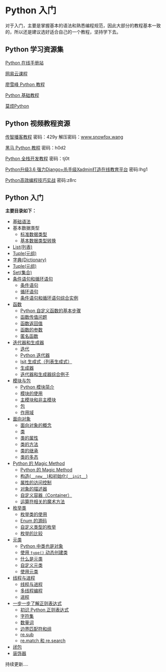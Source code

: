 # Python 入门

对于入门，主要是掌握基本的语法和熟悉编程规范，因此大部分的教程基本一致的，所以还是建议选好适合自己的一个教程，坚持学下去。

## Python 学习资源集

[Python 在线手册站](http://docs.pythontab.com)

[网易云课程](https://study.163.com/course/introduction.htm?courseId=1003655001&utm_campaign=share&utm_content=courseIntro&utm_medium=iphoneShare&utm_source=weixing)

[廖雪峰 Python 教程](http://www.liaoxuefeng.com/wiki/0014316089557264a6b348958f449949df42a6d3a2e542c000)

[Python 基础教程](http://www.runoob.com/python/python-tutorial.html)

[莫烦Python](https://morvanzhou.github.io/tutorials/python-basic/)

## Python 视频教程资源

[传智播客教程](http://pan.baidu.com/s/1jI85lv4) 密码：429y 解压密码：www.snowfox.wang

[黑马 Python 教程](http://pan.baidu.com/s/1nvJox4H) 密码：h0d2

[Python 全栈开发教程](https://pan.baidu.com/s/1dvNbVS) 密码：tj0t

[Python升级3.6 强力Django+杀手级Xadmin打造在线教育平台](https://pan.baidu.com/s/1INbI_KwpSzbDGzdE6kySpw) 密码:lhg1

[Python高效编程技巧实战](https://pan.baidu.com/s/1Li0dyZM5dGEOIB6St66zwQ)  密码:z8rc

## Python 入门

**主要目录如下：**

* [基础语法](/Article/basic_grammar.md)
* 基本数据类型
  - [标准数据类型](/Article/basic_data_type.md)
  - [基本数据类型转换](/Article/data_type_conversion.md)
* [List(列表)](/Article/list.md)
* [Tuple(元组)](/Article/tuple.md)
* [字典(Dictionary)](/Article/list.md)
* [Tuple(元组)](/Article/tuple.md)
* [Set(集合)](/Article/python4/Preface.md)
* [条件语句和循环语句](/Article/python5/Preface.md)
  - [条件语句](/Article/python5/If.md)
  - [循环语句](/Article/python5/Cycle.md)
  - [条件语句和循环语句综合实例](/Article/python5/Example.md)
* [函数](/Article/python6/Preface.md)
  - [Python 自定义函数的基本步骤](/Article/python6/1.md)
  - [函数传值问题](/Article/python6/2.md)
  - [函数返回值](/Article/python6/3.md)
  - [函数的参数](/Article/python6/4.md)
  - [匿名函数](/Article/python6/5.md)
* [迭代器和生成器](/Article/python7/Preface.md)
  - [迭代](/Article/python7/1.md)
  - [Python 迭代器](/Article/python7/2.md)
  - [lsit 生成式（列表生成式）](/Article/python7/3.md)
  - [生成器](/Article/python7/4.md)
  - [迭代器和生成器综合例子](/Article/python7/5.md)
* [模块与包](/Article/python8/Preface.md)
  - [Python 模块简介](/Article/python8/1.md)
  - [模块的使用](/Article/python8/2.md)
  - [主模块和非主模块](/Article/python8/3.md)
  - [包](/Article/python8/4.md)
  - [作用域](/Article/python8/5.md)
* [面向对象](/Article/python9/Preface.md)
  - [面向对象的概念](/Article/python9/1.md)
  - [类](/Article/python9/2.md)
  - [类的属性](/Article/python9/3.md)
  - [类的方法](/Article/python9/4.md)
  - [类的继承](/Article/python9/5.md)
  - [类的多态](/Article/python9/6.md)
* [Python 的 Magic Method](/Article/python10/Preface.md)
  - [Python 的 Magic Method](/Article/python10/1.md)
  - [构造(`__new__`)和初始化(`__init__`)](/Article/python10/2.md)
  - [属性的访问控制](/Article/python10/3.md)
  - [对象的描述器](/Article/python10/4.md)
  - [自定义容器（Container）](/Article/python10/5.md)
  - [运算符相关的魔术方法](/Article/python10/6.md)
* [枚举类](/Article/python11/Preface.md)
  - [枚举类的使用](/Article/python11/1.md)
  - [Enum 的源码](/Article/python11/2.md)
  - [自定义类型的枚举](/Article/python11/3.md)
  - [枚举的比较](/Article/python11/4.md)
* [元类](/Article/python12/Preface.md)
  - [Python 中类也是对象](/Article/python12/1.md)
  - [使用 `type()` 动态创建类](/Article/python12/2.md)
  - [什么是元类](/Article/python12/3.md)
  - [自定义元类](/Article/python12/4.md)
  - [使用元类](/Article/python12/5.md)
* [线程与进程](/Article/python13/Preface.md)
  - [线程与进程](/Article/python13/1.md)
  - [多线程编程](/Article/python13/2.md)
  - [进程](/Article/python13/3.md)
* [一步一步了解正则表达式](/Article/python14/Preface.md)
    - [初识 Python 正则表达式](/Article/python14/1.md)
    - [字符集](/Article/python14/2.md)
    - [数量词](/Article/python14/3.md)
    - [边界匹配符和组](/Article/python14/4.md)
    - [re.sub](/Article/python14/5.md)
    - [re.match 和 re.search](/Article/python14/6.md)
* [闭包](/Article/python15/1.md)
* [装饰器](/Article/python16/1.md)

持续更新....
